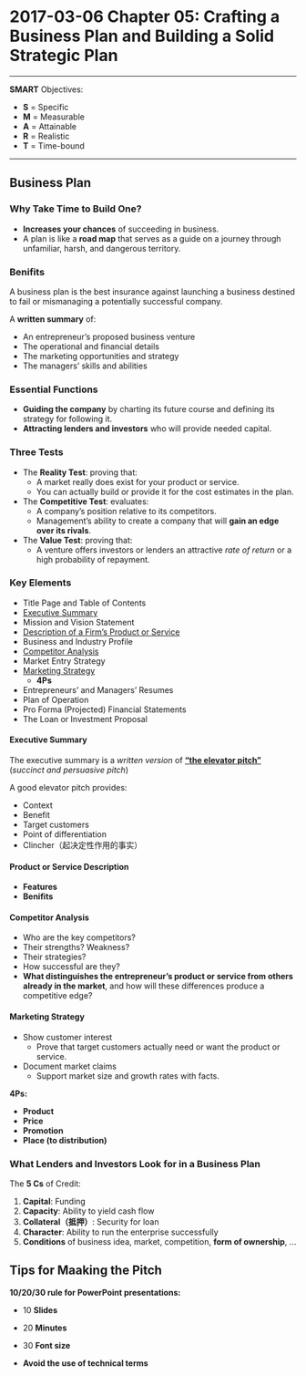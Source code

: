 # 2017-03-06 Chapter 05: Crafting a Business Plan and Building a Solid Strategic Plan

---

**SMART** Objectives:

- **S** = Specific
- **M** = Measurable
- **A** = Attainable
- **R** = Realistic
- **T** = Time-bound

---

## Business Plan

### Why Take Time to Build One?

- **Increases your chances** of succeeding in business.
- A plan is like a **road map** that serves as a guide on a journey through unfamiliar, harsh, and dangerous territory.

### Benifits

A business plan is the best insurance against launching a business destined to fail or mismanaging a potentially successful company.

A **written summary** of:

- An entrepreneur’s proposed business venture
- The operational and financial details
- The marketing opportunities and strategy
- The managers’ skills and abilities

### Essential Functions

- **Guiding the company** by charting its future course and defining its strategy for following it.
- **Attracting lenders and investors** who will provide needed capital.

### Three Tests

- The **Reality Test**: proving that:
  - A market really does exist for your product or service.
  - You can actually build or provide it for the cost estimates in the plan.
- The **Competitive Test**: evaluates:
  - A company’s position relative to its competitors.
  - Management’s ability to create a company that will **gain an edge over its rivals**.
- The **Value Test**: proving that:
  - A venture offers investors or lenders an attractive _rate of return_ or a high probability of repayment.

### Key Elements

- Title Page and Table of Contents
- [Executive Summary](#executive-summary)
- Mission and Vision Statement
- [Description of a Firm’s Product or Service](#product-or-service-description)
- Business and Industry Profile
- [Competitor Analysis](#competitor-analysis)
- Market Entry Strategy
- [Marketing Strategy](#marketing-strategy)
  - **4Ps**
- Entrepreneurs’ and Managers’ Resumes
- Plan of Operation
- Pro Forma (Projected) Financial Statements
- The Loan or Investment Proposal  

#### Executive Summary

The executive summary is a _written version_ of [**“the elevator pitch”**][elevator pitch] (_succinct and persuasive pitch_)

A good elevator pitch provides:

- Context
- Benefit
- Target customers
- Point of differentiation
- Clincher（起决定性作用的事实）

[elevator pitch]: https://www.douban.com/note/196935441/

#### Product or Service Description

- **Features**
- **Benifits**

#### Competitor Analysis

- Who are the key competitors?
- Their strengths? Weakness?
- Their strategies?
- How successful are they?
- **What distinguishes the entrepreneur’s product or service from others already in the market**, and how will these differences produce a competitive edge?

#### Marketing Strategy

- Show customer interest
  - Prove that target customers actually need or want the product or service.
- Document market claims
  - Support market size and growth rates with facts.

**4Ps:**

- **Product**
- **Price**
- **Promotion**
- **Place (to distribution)**

### What Lenders and Investors Look for in a Business Plan

The **5 Cs** of Credit:

1. **Capital**: Funding
2. **Capacity**: Ability to yield cash flow
3. **Collateral（抵押）**: Security for loan
4. **Character**: Ability to run the enterprise successfully
5. **Conditions** of business idea, market, competition, **form of ownership**, ...

## Tips for Maaking the Pitch

**10/20/30 rule for PowerPoint presentations:**

- 10 **Slides**
- 20 **Minutes**
- 30 **Font size**

- **Avoid the use of technical terms**
